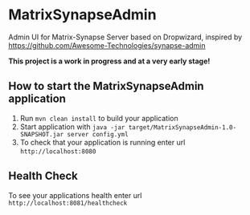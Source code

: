 # MatrixSynapseAdmin

Admin UI for Matrix-Synapse Server based on Dropwizard, inspired by https://github.com/Awesome-Technologies/synapse-admin

**This project is a work in progress and at a very early stage!**

How to start the MatrixSynapseAdmin application
---

1. Run `mvn clean install` to build your application
1. Start application with `java -jar target/MatrixSynapseAdmin-1.0-SNAPSHOT.jar server config.yml`
1. To check that your application is running enter url `http://localhost:8080`

Health Check
---

To see your applications health enter url `http://localhost:8081/healthcheck`
